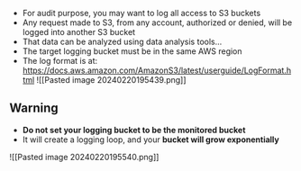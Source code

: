 - For audit purpose, you may want to log all access to S3 buckets
- Any request made to S3, from any account, authorized or denied, will be logged into another S3 bucket
- That data can be analyzed using data analysis tools...
- The target logging bucket must be in the same AWS region
- The log format is at: https://docs.aws.amazon.com/AmazonS3/latest/userguide/LogFormat.html
![[Pasted image 20240220195439.png]]

## Warning

- **Do not set your logging bucket to be the monitored bucket**
- It will create a logging loop, and your **bucket will grow exponentially**

![[Pasted image 20240220195540.png]]

